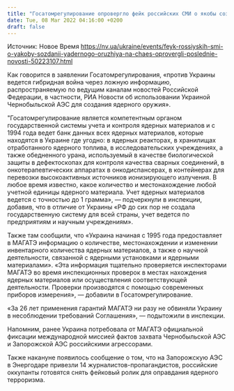 ```yaml
---
title: "Госатомрегулирование опровергло фейк российских СМИ о якобы создании ядерного оружия на Чернобыльской АЭС"
date: Tue, 08 Mar 2022 04:16:00 +0200
draft: false
---
```

Источник: Новое Время https://nv.ua/ukraine/events/feyk-rossiyskih-smi-o-yakoby-sozdanii-yadernogo-oruzhiya-na-chaes-oprovergli-poslednie-novosti-50223107.html


Как говорится в заявлении Госатомрегулирования, «против Украины ведется гибридная война через ложную информацию, распространяемую по ведущим каналам новостей Российской Федерации, в частности, РИА Новости об использовании Украиной Чернобыльской АЭС для создания ядерного оружия».

"Госатомрегулирование является компетентным органом государственной системы учета и контроля ядерных материалов и с 1994 года ведет банк данных всех ядерных материалов, которые находятся в Украине где угодно: в ядерных реакторах, в хранилищах отработанного ядерного топлива, в исследовательских учреждениях, а также обедненного урана, используемый в качестве биологической защиты в дефектоскопах для контроля качества сварных соединений, в онкотерапевтических аппаратах в онкодиспансерах, в контейнерах для перевозки высокоактивных источников ионизирующего излучения. В любое время известно, какое количество и местонахождение любой учетной единицы ядерного материала. Учет ядерных материалов ведется с точностью до 1 грамма», — подчеркнули в инспекции, добавив, что в отличие от Украины «РФ до сих пор не создала государственную систему для всей страны, учет ведется по предприятиям и научным учреждениям».

Также там сообщили, что «Украина начиная с 1995 года предоставляет в МАГАТЭ информацию о количестве, местонахождении и изменении инвентарного количества ядерных материалов, а также о научной деятельности, связанной с ядерными установками и ядерными материалами». «Эта информация тщательно проверяется инспекторами МАГАТЭ во время инспекционных проверок в местах нахождения ядерных материалов или осуществления соответствующей деятельности. Проверки производятся с помощью современных приборов измерения», — добавили в Госатомрегулирование.

«За 26 лет применения гарантий МАГАТЭ ни разу не обвиняли Украину в несоблюдении требований Соглашения», — подытожили в инспекции.

Напомним, ранее Украина потребовала от МАГАТЭ официальной фиксации международной миссией фактов захвата Чернобыльской АЭС и Запорожской АЭС российскими агрессорами.

Также накануне появилось сообщение о том, что на Запорожскую АЭС в Энергодаре привезли 14 журналистов-пропагандистов, российские оккупанты готовятся снять фейковый ролик для оправдания ядерного терроризма.
